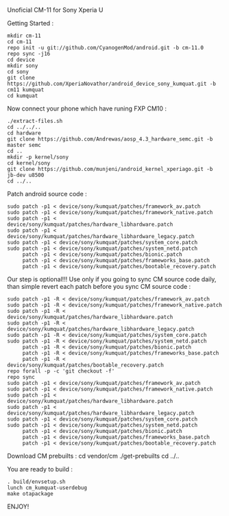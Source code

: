 Unoficial CM-11 for Sony Xperia U

Getting Started :

    mkdir cm-11
    cd cm-11
    repo init -u git://github.com/CyanogenMod/android.git -b cm-11.0
    repo sync -j16
    cd device
    mkdir sony
    cd sony
    git clone https://github.com/XperiaNovathor/android_device_sony_kumquat.git -b cm11 kumquat
    cd kumquat

Now connect your phone which have runing FXP CM10 :

    ./extract-files.sh
    cd ../../..
    cd hardware
    git clone https://github.com/Andrewas/aosp_4.3_hardware_semc.git -b master semc
    cd ..
    mkdir -p kernel/sony
    cd kernel/sony
    git clone https://github.com/munjeni/android_kernel_xperiago.git -b jb-dev u8500
    cd ../..

Patch android source code :

    sudo patch -p1 < device/sony/kumquat/patches/framework_av.patch
    sudo patch -p1 < device/sony/kumquat/patches/framework_native.patch
    sudo patch -p1 < device/sony/kumquat/patches/hardware_libhardware.patch
    sudo patch -p1 < device/sony/kumquat/patches/hardware_libhardware_legacy.patch
    sudo patch -p1 < device/sony/kumquat/patches/system_core.patch
    sudo patch -p1 < device/sony/kumquat/patches/system_netd.patch
         patch -p1 < device/sony/kumquat/patches/bionic.patch
         patch -p1 < device/sony/kumquat/patches/frameworks_base.patch
         patch -p1 < device/sony/kumquat/patches/bootable_recovery.patch

Our step is optional!!! Use only if you going to sync CM source code daily, than simple revert each patch before you sync CM source code :

    sudo patch -p1 -R < device/sony/kumquat/patches/framework_av.patch
    sudo patch -p1 -R < device/sony/kumquat/patches/framework_native.patch
    sudo patch -p1 -R < device/sony/kumquat/patches/hardware_libhardware.patch
    sudo patch -p1 -R < device/sony/kumquat/patches/hardware_libhardware_legacy.patch
    sudo patch -p1 -R < device/sony/kumquat/patches/system_core.patch
    sudo patch -p1 -R < device/sony/kumquat/patches/system_netd.patch
         patch -p1 -R < device/sony/kumquat/patches/bionic.patch
         patch -p1 -R < device/sony/kumquat/patches/frameworks_base.patch
         patch -p1 -R < device/sony/kumquat/patches/bootable_recovery.patch
    repo forall -p -c 'git checkout -f'
    repo sync
    sudo patch -p1 < device/sony/kumquat/patches/framework_av.patch
    sudo patch -p1 < device/sony/kumquat/patches/framework_native.patch
    sudo patch -p1 < device/sony/kumquat/patches/hardware_libhardware.patch
    sudo patch -p1 < device/sony/kumquat/patches/hardware_libhardware_legacy.patch
    sudo patch -p1 < device/sony/kumquat/patches/system_core.patch
    sudo patch -p1 < device/sony/kumquat/patches/system_netd.patch
         patch -p1 < device/sony/kumquat/patches/bionic.patch
         patch -p1 < device/sony/kumquat/patches/frameworks_base.patch
         patch -p1 < device/sony/kumquat/patches/bootable_recovery.patch

Download CM prebuilts :
   cd vendor/cm
   ./get-prebuilts
   cd ../..

You are ready to build :

    . build/envsetup.sh
    lunch cm_kumquat-userdebug
    make otapackage

ENJOY! 
